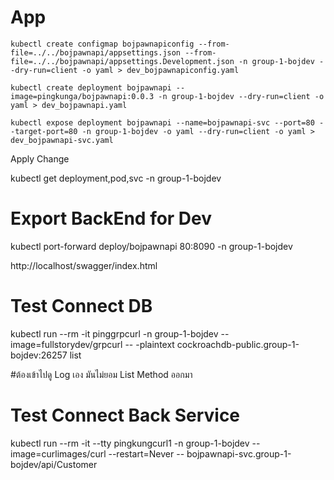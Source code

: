 # App

```
kubectl create configmap bojpawnapiconfig --from-file=../../bojpawnapi/appsettings.json --from-file=../../bojpawnapi/appsettings.Development.json -n group-1-bojdev --dry-run=client -o yaml > dev_bojpawnapiconfig.yaml

kubectl create deployment bojpawnapi --image=pingkunga/bojpawnapi:0.0.3 -n group-1-bojdev --dry-run=client -o yaml > dev_bojpawnapi.yaml

kubectl expose deployment bojpawnapi --name=bojpawnapi-svc --port=80 --target-port=80 -n group-1-bojdev -o yaml --dry-run=client -o yaml > dev_bojpawnapi-svc.yaml
```

Apply Change

kubectl get deployment,pod,svc -n group-1-bojdev 

# Export BackEnd for Dev

kubectl port-forward deploy/bojpawnapi 80:8090 -n group-1-bojdev

http://localhost/swagger/index.html

# Test Connect DB

kubectl run --rm -it pinggrpcurl -n group-1-bojdev --image=fullstorydev/grpcurl -- -plaintext cockroachdb-public.group-1-bojdev:26257 list

#ต้องเข้าไปดู Log เอง มันไม่ยอม List Method ออกมา

# Test Connect Back Service

kubectl run --rm -it --tty pingkungcurl1 -n group-1-bojdev --image=curlimages/curl --restart=Never -- bojpawnapi-svc.group-1-bojdev/api/Customer
